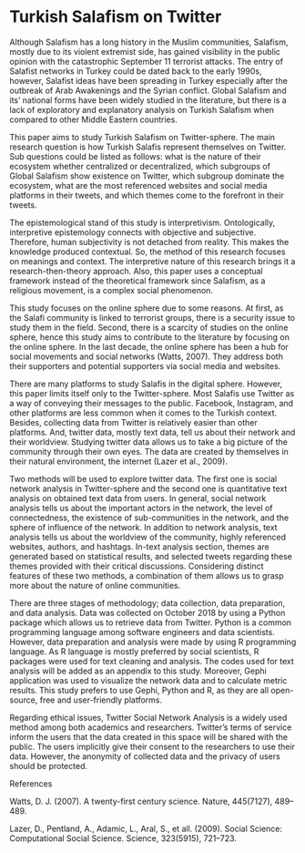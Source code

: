 # Turkish Salafism on Twitter

Although Salafism has a long history in the Muslim communities, Salafism, mostly due to its violent extremist side, has gained visibility in the public opinion with the catastrophic September 11 terrorist attacks. The entry of Salafist networks in Turkey could be dated back to the early 1990s, however, Salafist ideas have been spreading in Turkey especially after the outbreak of Arab Awakenings and the Syrian conflict. Global Salafism and its’ national forms have been widely studied in the literature, but there is a lack of exploratory and explanatory analysis on Turkish Salafism when compared to other Middle Eastern countries.

This paper aims to study Turkish Salafism on Twitter-sphere. The main research question is how Turkish Salafis represent themselves on Twitter. Sub questions could be listed as follows: what is the nature of their ecosystem whether centralized or decentralized, which subgroups of Global Salafism show existence on Twitter, which subgroup dominate the ecosystem, what are the most referenced websites and social media platforms in their tweets, and which themes come to the forefront in their tweets.

The epistemological stand of this study is interpretivism. Ontologically, interpretive epistemology connects with objective and subjective. Therefore, human subjectivity is not detached from reality. This makes the knowledge produced contextual. So, the method of this research focuses on meanings and context. The interpretive nature of this research brings it a research-then-theory approach. Also, this paper uses a conceptual framework instead of the theoretical framework since Salafism, as a religious movement, is a complex social phenomenon.

This study focuses on the online sphere due to some reasons. At first, as the Salafi community is linked to terrorist groups, there is a security issue to study them in the field. Second, there is a scarcity of studies on the online sphere, hence this study aims to contribute to the literature by focusing on the online sphere. In the last decade, the online sphere has been a hub for social movements and social networks (Watts, 2007). They address both their supporters and potential supporters via social media and websites.

There are many platforms to study Salafis in the digital sphere. However, this paper limits itself only to the Twitter-sphere. Most Salafis use Twitter as a way of conveying their messages to the public. Facebook, Instagram, and other platforms are less common when it comes to the Turkish context. Besides, collecting data from Twitter is relatively easier than other platforms. And, twitter data, mostly text data, tell us about their network and their worldview. Studying twitter data allows us to take a big picture of the community through their own eyes. The data are created by themselves in their natural environment, the internet (Lazer et al., 2009).

Two methods will be used to explore twitter data. The first one is social network analysis in Twitter-sphere and the second one is quantitative text analysis on obtained text data from users. In general, social network analysis tells us about the important actors in the network, the level of connectedness, the existence of sub-communities in the network, and the sphere of influence of the network. In addition to network analysis, text analysis tells us about the worldview of the community, highly referenced websites, authors, and hashtags. In-text analysis section, themes are generated based on statistical results, and selected tweets regarding these themes provided with their critical discussions. Considering distinct features of these two methods, a combination of them allows us to grasp more about the nature of online communities.

There are three stages of methodology; data collection, data preparation, and data analysis. Data was collected on October 2018 by using a Python package which allows us to retrieve data from Twitter. Python is a common programming language among software engineers and data scientists. However, data preparation and analysis were made by using R programming language. As R language is mostly preferred by social scientists, R packages were used for text cleaning and analysis. The codes used for text analysis will be added as an appendix to this study. Moreover, Gephi application was used to visualize the network data and to calculate metric results. This study prefers to use Gephi, Python and R, as they are all open-source, free and user-friendly platforms.

Regarding ethical issues, Twitter Social Network Analysis is a widely used method among both academics and researchers. Twitter’s terms of service inform the users that the data created in this space will be shared with the public. The users implicitly give their consent to the researchers to use their data. However, the anonymity of collected data and the privacy of users should be protected.

References

Watts, D. J. (2007). A twenty-first century science. Nature, 445(7127), 489–489.

Lazer, D., Pentland, A., Adamic, L., Aral, S., et all. (2009). Social Science: Computational Social Science. Science, 323(5915), 721–723.
